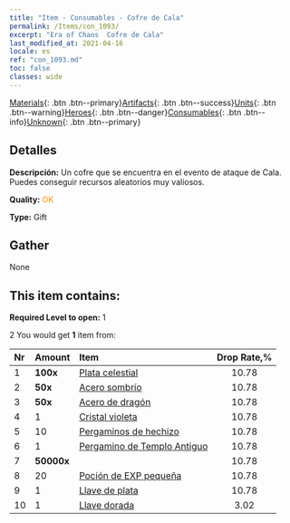 ```yaml
---
title: "Item - Consumables - Cofre de Cala"
permalink: /Items/con_1093/
excerpt: "Era of Chaos  Cofre de Cala"
last_modified_at: 2021-04-16
locale: es
ref: "con_1093.md"
toc: false
classes: wide
---
```

 [Materials](/es/Items/){: .btn .btn--primary}[Artifacts](/es/Items/Artifacts/){: .btn .btn--success}[Units](/es/Items/Units/){: .btn .btn--warning}[Heroes](/es/Items/Heroes/){: .btn .btn--danger}[Consumables](/es/Items/Consumables/){: .btn .btn--info}[Unknown](/es/Items/Unknown/){: .btn .btn--primary}

## Detalles
 **Descripción:** Un cofre que se encuentra en el evento de ataque de Cala. Puedes conseguir recursos aleatorios muy valiosos.

 **Quality:** <span style="color: #FF8C00">OK</span>

 **Type:** Gift

## Gather

  None

## This item contains:

 **Required Level to open:** 1

 2 You would get **1** item  from:

  | Nr | Amount |     Item    | Drop Rate,% |
  |:---|:-------|:------------|:---------:|
  | 1 |  **100x** | [Plata celestial](/es/Items/con_882/) | 10.78 | 
  | 2 |  **50x** | [Acero sombrío](/es/Items/con_881/) | 10.78 | 
  | 3 |  **50x** | [Acero de dragón](/es/Items/con_880/) | 10.78 | 
  | 4 | 1 | [Cristal violeta](/es/Items/con_720/) | 10.78 | 
  | 5 | 10 | [Pergaminos de hechizo](/es/Items/con_694/) | 10.78 | 
  | 6 | 1 | [Pergamino de Templo Antiguo](/es/Items/con_697/) | 10.78 | 
  | 7 |  **50000x** | <i class="fas fa-coins"/> | 10.78 | 
  | 8 | 20 | [Poción de EXP pequeña](/es/Items/con_701/) | 10.78 | 
  | 9 | 1 | [Llave de plata](/es/Items/con_693/) | 10.78 | 
  | 10 | 1 | [Llave dorada](/es/Items/con_783/) | 3.02 | 
